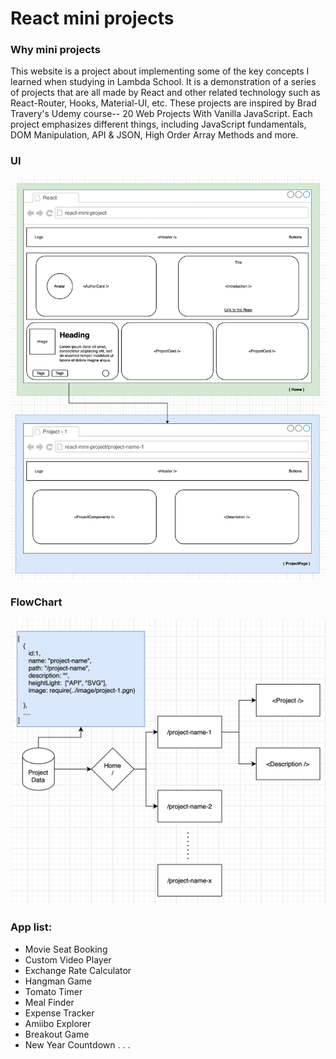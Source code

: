 # React mini projects

### Why mini projects

This website is a project about implementing some of the key concepts I learned when studying in Lambda School. It is a demonstration of a series of projects that are all made by React and other related technology such as React-Router, Hooks, Material-UI, etc. These projects are inspired by Brad Travery's Udemy course-- 20 Web Projects With Vanilla JavaScript. Each project emphasizes different things, including JavaScript fundamentals, DOM Manipulation, API & JSON, High Order Array Methods and more.

### UI

![UI](/asset/ReactMiniUI.png)

### FlowChart

![FlowChart](/asset/ReactMiniFlow.png)

### App list:

- Movie Seat Booking
- Custom Video Player
- Exchange Rate Calculator
- Hangman Game
- Tomato Timer
- Meal Finder
- Expense Tracker
- Amiibo Explorer
- Breakout Game
- New Year Countdown
  .
  .
  .
